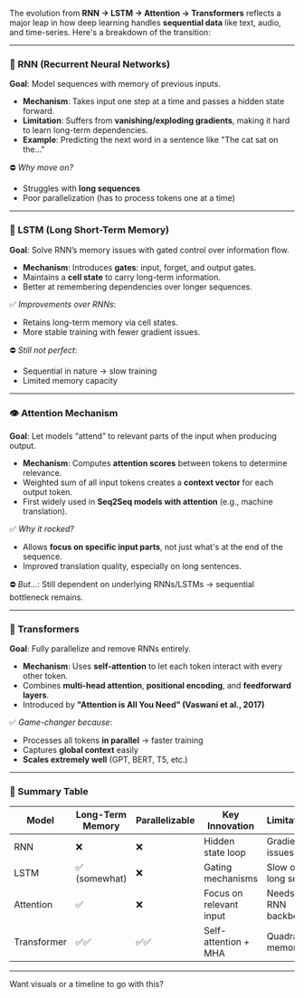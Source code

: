 The evolution from **RNN → LSTM → Attention → Transformers** reflects a major leap in how deep learning handles **sequential data** like text, audio, and time-series. Here's a breakdown of the transition:

---

### 🔁 RNN (Recurrent Neural Networks)
**Goal**: Model sequences with memory of previous inputs.

- **Mechanism**: Takes input one step at a time and passes a hidden state forward.
- **Limitation**: Suffers from **vanishing/exploding gradients**, making it hard to learn long-term dependencies.
- **Example**: Predicting the next word in a sentence like "The cat sat on the..."

⛔ *Why move on?*
- Struggles with **long sequences**
- Poor parallelization (has to process tokens one at a time)

---

### 🧠 LSTM (Long Short-Term Memory)
**Goal**: Solve RNN’s memory issues with gated control over information flow.

- **Mechanism**: Introduces **gates**: input, forget, and output gates.
- Maintains a **cell state** to carry long-term information.
- Better at remembering dependencies over longer sequences.

✅ *Improvements over RNNs*:
- Retains long-term memory via cell states.
- More stable training with fewer gradient issues.

⛔ *Still not perfect*:
- Sequential in nature → slow training
- Limited memory capacity

---

### 👁️ Attention Mechanism
**Goal**: Let models “attend” to relevant parts of the input when producing output.

- **Mechanism**: Computes **attention scores** between tokens to determine relevance.
- Weighted sum of all input tokens creates a **context vector** for each output token.
- First widely used in **Seq2Seq models with attention** (e.g., machine translation).

✅ *Why it rocked?*
- Allows **focus on specific input parts**, not just what's at the end of the sequence.
- Improved translation quality, especially on long sentences.

⛔ *But...*: Still dependent on underlying RNNs/LSTMs → sequential bottleneck remains.

---

### 🚀 Transformers
**Goal**: Fully parallelize and remove RNNs entirely.

- **Mechanism**: Uses **self-attention** to let each token interact with every other token.
- Combines **multi-head attention**, **positional encoding**, and **feedforward layers**.
- Introduced by **"Attention is All You Need" (Vaswani et al., 2017)**

✅ *Game-changer because*:
- Processes all tokens **in parallel** → faster training
- Captures **global context** easily
- **Scales extremely well** (GPT, BERT, T5, etc.)

---

### 🔁 Summary Table

| Model       | Long-Term Memory | Parallelizable | Key Innovation        | Limitation         |
|-------------|------------------|----------------|------------------------|--------------------|
| RNN         | ❌               | ❌             | Hidden state loop      | Gradient issues    |
| LSTM        | ✅ (somewhat)     | ❌             | Gating mechanisms      | Slow on long seqs  |
| Attention   | ✅               | ❌             | Focus on relevant input| Needs RNN backbone |
| Transformer | ✅✅              | ✅✅            | Self-attention + MHA    | Quadratic memory   |

---

Want visuals or a timeline to go with this?
